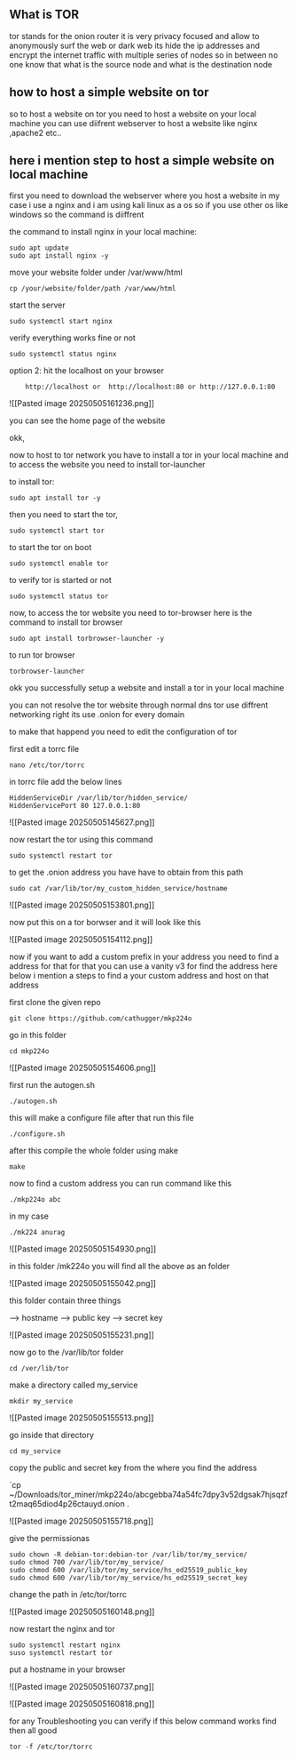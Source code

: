 
## What is TOR

tor stands for the onion router it is very privacy focused and allow to anonymously surf the web or dark web its hide the ip addresses and encrypt the internet traffic with multiple series of nodes so in between no one know that what is the source node and what is the destination node


## how to host a simple website on tor

so to host a website on tor you need to host a website on your local machine you can use diifrent webserver to host a website like nginx ,apache2 etc..

## here i mention step to host a simple website on local machine

first you need to download the webserver where you host a website in my case i use a nginx and i am  using kali linux as a os  so if you use other os like windows so the command is diiffrent

the command to install nginx in your local machine:

	sudo apt update
	sudo apt install nginx -y

move  your website folder  under /var/www/html

	cp /your/website/folder/path /var/www/html

start the server

	sudo systemctl start nginx

verify everything works fine or not

	sudo systemctl status nginx



option 2:
	hit the localhost on your browser

		http://localhost or  http://localhost:80 or http://127.0.0.1:80


![[Pasted image 20250505161236.png]]


you can see the home page of the website 

okk,

now to host to tor network you have to install a tor in your local machine and to access the website you need to install tor-launcher

to install tor:

	sudo apt install tor -y
	
then you need to start the tor,

	sudo systemctl start tor

to start the tor on boot

	sudo systemctl enable tor

to verify tor is started or not 

	sudo systemctl status tor

now, to access the tor website you need to tor-browser here is the command to install tor browser

	sudo apt install torbrowser-launcher -y

to run tor browser

	torbrowser-launcher

okk you successfully setup a website and install a tor in your local machine

you can not resolve the tor website through normal dns tor use diffrent networking right its use .onion for every domain

to make that happend you need to edit the configuration of tor 

first edit a torrc file 

	nano /etc/tor/torrc

in torrc file add the below lines

	HiddenServiceDir /var/lib/tor/hidden_service/
	HiddenServicePort 80 127.0.0.1:80

![[Pasted image 20250505145627.png]]

now restart the tor using this command

	sudo systemctl restart tor


to get the .onion address you have have to obtain from this path

	sudo cat /var/lib/tor/my_custom_hidden_service/hostname

![[Pasted image 20250505153801.png]]


now put this on a tor borwser and it will look like this

![[Pasted image 20250505154112.png]]

now if you want to add a custom prefix in your address you need to find a address for that for that you can use a vanity v3 for find the address here below i mention a steps to find a your custom address and host on that address

first clone the given repo

	git clone https://github.com/cathugger/mkp224o

go in this folder 

	cd mkp224o

![[Pasted image 20250505154606.png]]

first run the autogen.sh

	./autogen.sh

this will make a configure file after that run this file

	./configure.sh

after this compile the whole folder using make

	make

now to find a custom address you can run command like this

	./mkp224o abc

in my case 

	./mk224 anurag

![[Pasted image 20250505154930.png]]


in this folder /mk224o you will find all the above as an folder 

![[Pasted image 20250505155042.png]]

this folder contain three things

--> hostname
--> public key
--> secret key

![[Pasted image 20250505155231.png]]


now go to the /var/lib/tor folder

	cd /ver/lib/tor

make a directory called my_service

	mkdir my_service

![[Pasted image 20250505155513.png]]

go inside that directory

	cd my_service

copy the public and secret key from the where you find the address 

`cp ~/Downloads/tor_miner/mkp224o/abcgebba74a54fc7dpy3v52dgsak7hjsqzft2maq65diod4p26ctauyd.onion .


![[Pasted image 20250505155718.png]]

give the permissionas

	sudo chown -R debian-tor:debian-tor /var/lib/tor/my_service/
	sudo chmod 700 /var/lib/tor/my_service/
	sudo chmod 600 /var/lib/tor/my_service/hs_ed25519_public_key
	sudo chmod 600 /var/lib/tor/my_service/hs_ed25519_secret_key

change the path in /etc/tor/torrc 

![[Pasted image 20250505160148.png]]

now restart the nginx and tor

	sudo systemctl restart nginx
	suso systemctl restart tor

put a hostname in your browser

![[Pasted image 20250505160737.png]]

![[Pasted image 20250505160818.png]]


for any  Troubleshooting you can verify if this below command works find then all good

	tor -f /etc/tor/torrc